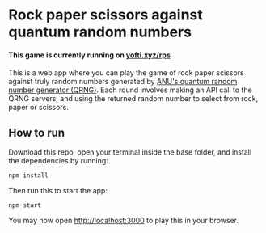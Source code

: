# Rock paper scissors against quantum random numbers

#### This game is currently running on [yofti.xyz/rps](https://www.yofti.xyz/rps)

This is a web app where you can play the game of rock paper scissors against truly random numbers generated by [ANU's quantum random number generator (QRNG)](https://quantumnumbers.anu.edu.au/). Each round involves making an API call to the QRNG servers, and using the returned random number to select from rock, paper or scissors.

## How to run

Download this repo, open your terminal inside the base folder, and install the dependencies by running:
```
npm install
```

Then run this to start the app:
```
npm start
```

You may now open [http://localhost:3000](http://localhost:3000) to play this in your browser.
